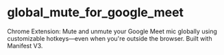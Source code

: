 # global_mute_for_google_meet
Chrome Extension: Mute and unmute your Google Meet mic globally using customizable hotkeys—even when you're outside the browser. Built with Manifest V3.
